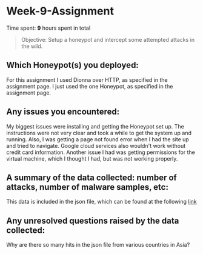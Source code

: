 # Week-9-Assignment

Time spent: **9** hours spent in total

> Objective: Setup a honeypot and intercept some attempted attacks in the wild.

## Which Honeypot(s) you deployed:

For this assignment I used Dionna over HTTP, as specified in the assignment page.  I just used the one Honeypot, as specified in the assignment page.


## Any issues you encountered:

My biggest issues were installing and getting the Honeypot set up.  The instructions were not very clear and took a while to get the system up and running.  Also, I was getting a page not found error when I had the site up and tried to navigate.  Google cloud services also wouldn't work without credit card information.  Another issue I had was getting permissions for the virtual machine, which I thought I had, but was not working properly.  


## A summary of the data collected: number of attacks, number of malware samples, etc:

This data is included in the json file, which can be found at the following <a href = "">link</a>

## Any unresolved questions raised by the data collected:

Why are there so many hits in the json file from various countries in Asia?


